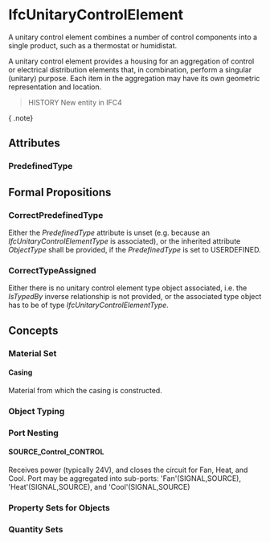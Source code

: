# IfcUnitaryControlElement

A unitary control element combines a number of control components into a single product, such as a thermostat or humidistat.
<!-- end of short definition -->

A unitary control element provides a housing for an aggregation of control or electrical distribution elements that, in combination, perform a singular (unitary) purpose. Each item in the aggregation may have its own geometric representation and location.

> HISTORY New entity in IFC4

{ .note}
>

## Attributes

### PredefinedType


## Formal Propositions

### CorrectPredefinedType
Either the _PredefinedType_ attribute is unset (e.g. because an _IfcUnitaryControlElementType_ is associated), or the inherited attribute _ObjectType_ shall be provided, if the _PredefinedType_ is set to USERDEFINED.

### CorrectTypeAssigned
Either there is no unitary control element type object associated, i.e. the _IsTypedBy_ inverse relationship is not provided, or the associated type object has to be of type _IfcUnitaryControlElementType_.

## Concepts

### Material Set



#### Casing

Material from which the casing is constructed.

### Object Typing



### Port Nesting



#### SOURCE_Control_CONTROL

Receives power (typically 24V), and closes the circuit for Fan, Heat, and Cool. Port may be aggregated into sub-ports: 'Fan'(SIGNAL,SOURCE), 'Heat'(SIGNAL,SOURCE), and 'Cool'(SIGNAL,SOURCE)

### Property Sets for Objects



### Quantity Sets



